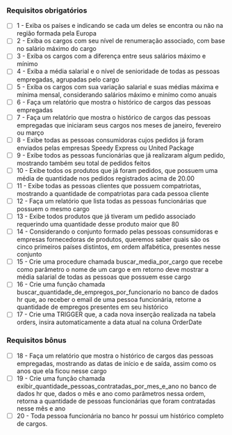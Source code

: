 ### Requisitos obrigatórios

- [ ] 1 - Exiba os países e indicando se cada um deles se encontra ou não na região formada pela Europa
- [ ] 2 - Exiba os cargos com seu nível de renumeração associado, com base no salário máximo do cargo
- [ ] 3 - Exiba os cargos com a diferença entre seus salários máximo e mínimo
- [ ] 4 - Exiba a média salarial e o nível de senioridade de todas as pessoas empregadas, agrupadas pelo cargo
- [ ] 5 - Exiba os cargos com sua variação salarial e suas médias máxima e mínima mensal, considerando salários máximo e minímo como anuais
- [ ] 6 - Faça um relatório que mostra o histórico de cargos das pessoas empregadas
- [ ] 7 - Faça um relatório que mostra o histórico de cargos das pessoas empregadas que iniciaram seus cargos nos meses de janeiro, fevereiro ou março
- [ ] 8 - Exibe todas as pessoas consumidoras cujos pedidos já foram enviados pelas empresas Speedy Express ou United Package
- [ ] 9 - Exibe todos as pessoas funcionárias que já realizaram algum pedido, mostrando também seu total de pedidos feitos
- [ ] 10 - Exibe todos os produtos que já foram pedidos, que possuem uma média de quantidade nos pedidos registrados acima de 20.00
- [ ] 11 - Exibe todas as pessoas clientes que possuem compatriotas, mostrando a quantidade de compatriotas para cada pessoa cliente
- [ ] 12 - Faça um relatório que lista todas as pessoas funcionárias que possuem o mesmo cargo
- [ ] 13 - Exibe todos produtos que já tiveram um pedido associado requerindo uma quantidade desse produto maior que 80
- [ ] 14 - Considerando o conjunto formado pelas pessoas consumidoras e empresas fornecedoras de produtos, queremos saber quais são os cinco primeiros países distintos, em ordem alfabética, presentes nesse conjunto
- [ ] 15 - Crie uma procedure chamada buscar_media_por_cargo que recebe como parâmetro o nome de um cargo e em retorno deve mostrar a média salarial de todas as pessoas que possuem esse cargo
- [ ] 16 - Crie uma função chamada buscar_quantidade_de_empregos_por_funcionario no banco de dados hr que, ao receber o email de uma pessoa funcionária, retorne a quantidade de empregos presentes em seu histórico
- [ ] 17 - Crie uma TRIGGER que, a cada nova inserção realizada na tabela orders, insira automaticamente a data atual na coluna OrderDate

### Requisitos bônus
- [ ] 18 - Faça um relatório que mostra o histórico de cargos das pessoas empregadas, mostrando as datas de início e de saída, assim como os anos que ela ficou nesse cargo
- [ ] 19 - Crie uma função chamada exibir_quantidade_pessoas_contratadas_por_mes_e_ano no banco de dados hr que, dados o mês e ano como parâmetros nessa ordem, retorna a quantidade de pessoas funcionárias que foram contratadas nesse mês e ano
- [ ] 20 - Toda pessoa funcionária no banco hr possui um histórico completo de cargos.
